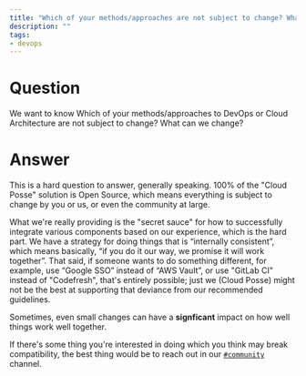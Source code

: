 ```yaml
---
title: "Which of your methods/approaches are not subject to change? What can we change?"
description: ""
tags:
- devops
---
```


# Question

We want to know Which of your methods/approaches to DevOps or Cloud Architecture are not subject to change? What can we change?

# Answer

This is a hard question to answer, generally speaking. 100% of the "Cloud Posse" solution is Open Source, which means everything is subject to change by you or us, or even the community at large.

What we're really providing is the "secret sauce" for how to successfully integrate various components based on our experience, which is the hard part. We have a strategy for doing things that is “internally consistent”, which means basically, “if you do it our way, we promise it will work together”. That said, if someone wants to do something different, for example, use “Google SSO” instead of “AWS Vault”, or use "GitLab CI" instead of "Codefresh", that's entirely possible; just we (Cloud Posse) might not be the best at supporting that deviance from our recommended guidelines.

Sometimes, even small changes can have a **signficant** impact on how well things work well together.

If there's some thing you're interested in doing which you think may break compatibility, the best thing would be to reach out in our [`#community`](https://cloudposse.com/slack/) channel.
